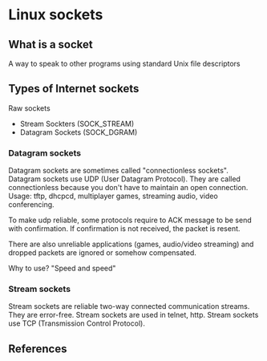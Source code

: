 # Linux sockets 

## What is a socket 
A way to speak to other programs using standard Unix file descriptors

## Types of Internet sockets 
Raw sockets 
- Stream Sockters (SOCK_STREAM)
- Datagram Sockets (SOCK_DGRAM)

### Datagram sockets 
Datagram sockets are sometimes called "connectionless sockets". Datagram sockets use UDP (User Datagram Protocol). They are called connectionless because you don't have to maintain an open connection. Usage: tftp, dhcpcd, multiplayer games, streaming audio, video conferencing. 

To make udp reliable, some protocols require to ACK message to be send with confirmation. If confirmation is not received, the packet is resent. 

There are also unreliable applications (games, audio/video streaming) and dropped packets are ignored or somehow compensated.

Why to use? "Speed and speed"

### Stream sockets 
Stream sockets are reliable two-way connected communication streams. They are error-free. Stream sockets are used in telnet, http. Stream sockets use TCP (Transmission Control Protocol). 

## References 
